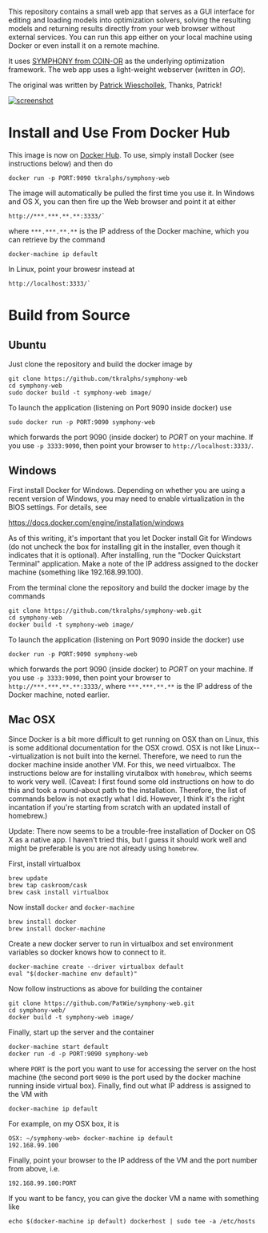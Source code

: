 This repository contains a small web app that serves as a GUI interface for
editing and loading models into optimization solvers, solving the resulting
models and returning results directly from your web browser without external
services. You can run this app either on your local machine using Docker or
even install it on a remote machine.

It uses [SYMPHONY from COIN-OR](https://github.com/coin-or/SYMPHONY) as the
underlying optimization framework. The web app uses a light-weight webserver
(written in *GO*).

The original was written by [Patrick Wieschollek](http://wieschollek.info/),
Thanks, Patrick!

[![screenshot](https://github.com/tkralphs/symphony-web/raw/master/screenshot.png)](#Screenshot)

# Install and Use From Docker Hub

This image is now on [Docker
Hub](https://hub.docker.com/r/tkralphs/symphony-web/). To use, simply install
Docker (see instructions below) and then do

```
docker run -p PORT:9090 tkralphs/symphony-web
```

The image will automatically be pulled the first time you use it. In Windows and
OS X, you can then fire up the Web browser and point it at either

```
http://***.***.**.**:3333/`
```

where `***.***.**.**` is the IP address of the Docker machine, which you can
retrieve by the command

```
docker-machine ip default
```

In Linux, point your browesr instead at

```
http://localhost:3333/`
```

# Build from Source

## Ubuntu

Just clone the repository and build the docker image by

```
git clone https://github.com/tkralphs/symphony-web
cd symphony-web
sudo docker build -t symphony-web image/
```

To launch the application (listening on Port 9090 inside docker) use

```
sudo docker run -p PORT:9090 symphony-web
```

which forwards the port 9090 (inside docker) to *PORT* on your machine.
If you use `-p 3333:9090`, then point your browser to `http://localhost:3333/`.

## Windows

First install Docker for Windows. Depending on whether you are using a recent
version of Windows, you may need to enable virtualization in the BIOS
settings. For details, see

https://docs.docker.com/engine/installation/windows

As of this writing, it's important that you let Docker install Git for Windows
(do not uncheck the box for installing git in the installer, even though it
indicates that it is optional). After installing, run the "Docker Quickstart
Terminal" application. Make a note of the IP address assigned to the docker
machine (something like 192.168.99.100).

From the terminal clone the repository and build the docker image by the
commands

```
git clone https://github.com/tkralphs/symphony-web.git
cd symphony-web
docker build -t symphony-web image/
```

To launch the application (listening on Port 9090 inside the docker) use

```
docker run -p PORT:9090 symphony-web
```

which forwards the port 9090 (inside docker) to *PORT* on your machine. If you
use `-p 3333:9090`, then point your browser to `http://***.***.**.**:3333/`,
where `***.***.**.**` is the IP address of the Docker machine, noted earlier.

## Mac OSX

Since Docker is a bit more difficult to get running on OSX than on Linux, this
is some additional documentation for the OSX crowd. OSX is not like
Linux---virtualization is not built into the kernel. Therefore, we need to run
the docker machine inside another VM. For this, we need virtualbox. The
instructions below are for installing virutalbox with `homebrew`, which seems
to work very well. (Caveat: I first found some old instructions on how to do
this and took a round-about path to the installation. Therefore, the list of
commands below is not exactly what I did. However, I think it's the right
incantation if you're starting from scratch with an updated install of
homebrew.)

Update: There now seems to be a trouble-free installation of Docker on OS X as
a native app. I haven't tried this, but I guess it should work well and might
be preferable is you are not already using `homebrew`.

First, install virtualbox

```
brew update
brew tap caskroom/cask
brew cask install virtualbox
```

Now install `docker` and `docker-machine`

```
brew install docker
brew install docker-machine
```

Create a new docker server to run in virtualbox and set environment variables
so docker knows how to connect to it.

```
docker-machine create --driver virtualbox default
eval "$(docker-machine env default)"
```

Now follow instructions as above for building the container

```
git clone https://github.com/PatWie/symphony-web.git
cd symphony-web/
docker build -t symphony-web image/
```

Finally, start up the server and the container

```
docker-machine start default
docker run -d -p PORT:9090 symphony-web
```

where `PORT` is the port you want to use for accessing the server on the host
machine (the second port `9090` is the port used by the docker machine running
inside virtual box). Finally, find out what IP address is assigned to the VM
with

```
docker-machine ip default
```

For example, on my OSX box, it is

```
OSX: ~/symphony-web> docker-machine ip default
192.168.99.100
```

Finally, point your browser to the IP address of the VM and the port number from above, i.e.

```
192.168.99.100:PORT
```

If you want to be fancy, you can give the docker VM a name with something like

```
echo $(docker-machine ip default) dockerhost | sudo tee -a /etc/hosts
```

